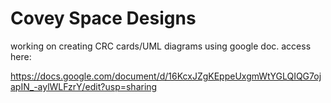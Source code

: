 # Covey Space Designs

working on creating CRC cards/UML diagrams using google doc.
access here:

https://docs.google.com/document/d/16KcxJZgKEppeUxgmWtYGLQIQG7ojapIN_-aylWLFzrY/edit?usp=sharing
